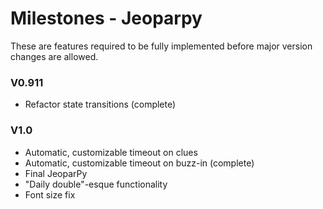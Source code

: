 Milestones - Jeoparpy
=====================

These are features required to be fully implemented before
major version changes are allowed.

### V0.911 ###
* Refactor state transitions (complete)

### V1.0 ###
* Automatic, customizable timeout on clues
* Automatic, customizable timeout on buzz-in (complete)
* Final JeoparPy
* "Daily double"-esque functionality
* Font size fix

